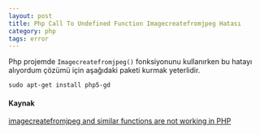 ```yaml
---
layout: post
title: Php Call To Undefined Function Imagecreatefromjpeg Hatası
category: php
tags: error
---
```


Php projemde  `Imagecreatefromjpeg()` fonksiyonunu kullanırken bu hatayı alıyordum çözümü için aşağıdaki paketi kurmak yeterlidir.

	sudo apt-get install php5-gd

#### Kaynak

[imagecreatefromjpeg and similar functions are not working in PHP](http://stackoverflow.com/questions/13338339/imagecreatefromjpeg-and-similar-functions-are-not-working-in-php)